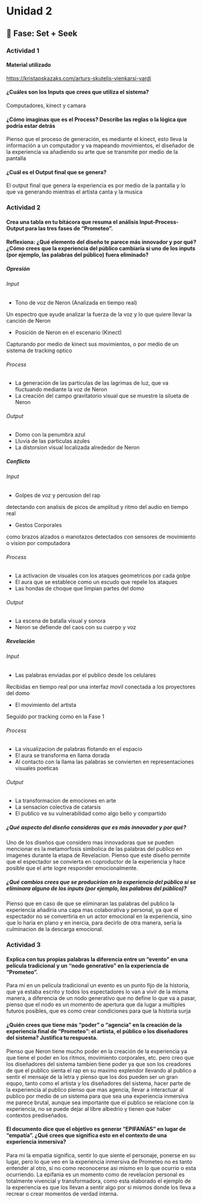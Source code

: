 # Unidad 2

## 🔎 Fase: Set + Seek

### Actividad 1

#### Material utilizado

https://kristapskazaks.com/arturs-skutelis-vienkarsi-vardi

#### ¿Cuáles son los Inputs que crees que utiliza el sistema?

Computadores, kinect y camara 

#### ¿Cómo imaginas que es el Process? Describe las reglas o la lógica que podría estar detrás

Pienso que el proceso de generación, es mediante el kinect, esto lleva la información a un computador y va mapeando movimientos, el diseñador de la experiencia va añadiendo su arte que se transmite por medio de la pantalla 

#### ¿Cuál es el Output final que se genera?

El output final que genera la experiencia es por medio de la pantalla y lo que va generando mientras el artista canta  y la musica 

### Actividad 2

#### Crea una tabla en tu bitácora que resuma el análisis Input-Process-Output para las tres fases de “Prometeo”.


#### Reflexiona: ¿Qué elemento del diseño te parece más innovador y por qué? ¿Cómo crees que la experiencia del público cambiaría si uno de los inputs (por ejemplo, las palabras del público) fuera eliminado?

##### Opresión 

###### Input
-  Tono de voz de Neron (Analizada en tiempo real)

Un espectro que ayude analizar la fuerza de la voz y lo que quiere llevar la canción de Neron

-  Posición de Neron en el escenario (Kinect)
  
Capturando por medio de kinect sus movimientos, o por medio de un sistema de tracking optico

###### Process
- La generación de las particulas de las lagrimas de luz, que va fluctuando mediante la voz de Neron
- La creación del campo gravitatorio visual que se muestre la silueta de Neron

###### Output
- Domo con la penumbra azul 
- Lluvia de las particulas azules
- La distorsion visual localizada alrededor de Neron

##### Conflicto

###### Input
- Golpes de voz y percusion del rap

detectando con analisis de picos de amplitud y ritmo del audio en tiempo real

- Gestos Corporales

como brazos alzados o manotazos detectados con sensores de movimiento o vision por computadora

###### Process
- La activacion de visuales con los ataques geometricos por cada golpe
- El aura que se establece como un escudo que repele los ataques
- Las hondas de choque que limpian partes del domo

###### Output
- La escena de batalla visual y sonora
- Neron se defiende del caos con su cuerpo y voz

##### Revelación

###### Input
- Las palabras enviadas por el publico desde los celulares

Recibidas en tiempo real por una interfaz movil conectada a los proyectores del domo

- El movimiento del artista

Seguido por tracking como en la Fase 1

###### Process
- La visualizacion de palabras flotando en el espacio
- El aura se transforma en llama dorada
- Al contacto con la llama las palabras se convierten en representaciones visuales poeticas

###### Output
- La transformacion de emociones en arte
- La sensacion colectiva de catarsis
- El publico ve su vulnerabilidad como algo bello y compartido

##### ¿Qué aspecto del diseño consideras que es más innovador y por qué?

Uno de los diseños que considero mas innovadoras que se pueden mencionar es la metamorfosis simbolica de las palabras del publico en imagenes durante la etapa de Revelacion. Pienso que este diseño permite que el espectador se convierta en coproductor de la experiencia y hace posible que el arte logre responder emocionalmente.

##### ¿Qué cambios crees que se producirían en la experiencia del público si se eliminara alguno de los inputs (por ejemplo, las palabras del público)?

Pienso que en caso de que se eliminaran las palabras del publico la experiencia añadiria una capa mas colaborativa y personal, ya que el espectador no se convertiria en un actor emocional en la experiencia, sino que lo haria en plano y en inercia, para decirlo de otra manera, seria la culminacion de la descarga emocional.

### Actividad 3

#### Explica con tus propias palabras la diferencia entre un “evento” en una película tradicional y un “nodo generativo” en la experiencia de “Prometeo”.

Para mi en un pelicula tradicional un evento es un punto fijo de la historia, que ya estaba escrito y todos los espectadores lo van a vivir de la misma manera, a diferencia de un nodo generativo que no define lo que va a pasar, pienso que el nodo es un momento de apertura que da lugar a multiples futuros posibles, que es como crear condiciones para que la historia surja

#### ¿Quién crees que tiene más “poder” o “agencia” en la creación de la experiencia final de “Prometeo”: el artista, el público o los diseñadores del sistema? Justifica tu respuesta.

Pienso que Neron tiene mucho poder en la creación de la experiencia ya que tiene el poder en los ritmos, movimiento corporales, etc. pero creo que los diseñadores del sistema tambien tiene poder ya que son los creadores de que el publico sienta el rap en su maximo explendor llevando al publico a sentir el mensaje de la letra y pienso que los dos pueden ser un gran equpo, tanto como el artista y los diseñadores del sistema, hacer parte de la experiencia al publico pienso que mas agencia, llevar a interactuar al publico por medio de un sistema para que sea una experiencia inmersiva me parece brutal, aunque sea importante que el publico se relacione con la experiencia, no se puede dejar al libre albedrio y tienen que haber contextos prediseñados.

#### El documento dice que el objetivo es generar “EPIFANÍAS” en lugar de “empatía”. ¿Qué crees que significa esto en el contexto de una experiencia inmersiva?

Para mi la empatia significa, sentir lo que siente el personaje, ponerse en su lugar, pero lo que veo en la experiencia inmersiva de Prometeo no es tanto entender al otro, si no como reconocerse asi mismo en lo que ocurrio o esta ocurriendo.
La epifania es un momento como de revelacion personal es totalmente vivencial y transformadora, como esta elaborado el ejemplo de la experiencia es que los llevan a sentir algo por si mismos donde los lleva a recrear o crear momentos de verdad interna.



